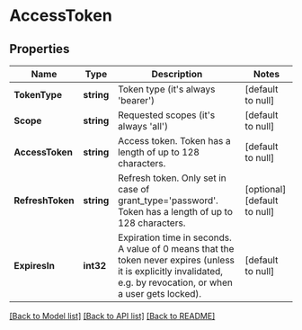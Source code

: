# AccessToken

## Properties
Name | Type | Description | Notes
------------ | ------------- | ------------- | -------------
**TokenType** | **string** | Token type (it&#39;s always &#39;bearer&#39;) | [default to null]
**Scope** | **string** | Requested scopes (it&#39;s always &#39;all&#39;) | [default to null]
**AccessToken** | **string** | Access token. Token has a length of up to 128 characters. | [default to null]
**RefreshToken** | **string** | Refresh token. Only set in case of grant_type&#x3D;&#39;password&#39;. Token has a length of up to 128 characters. | [optional] [default to null]
**ExpiresIn** | **int32** | Expiration time in seconds. A value of 0 means that the token never expires (unless it is explicitly invalidated, e.g. by revocation, or when a user gets locked). | [default to null]

[[Back to Model list]](../README.md#documentation-for-models) [[Back to API list]](../README.md#documentation-for-api-endpoints) [[Back to README]](../README.md)


